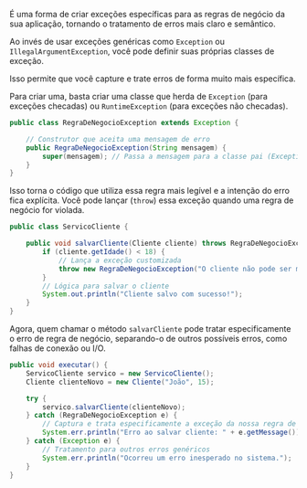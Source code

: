 É uma forma de criar exceções específicas para as regras de negócio da sua aplicação, tornando o tratamento de erros mais claro e semântico.

Ao invés de usar exceções genéricas como `Exception` ou `IllegalArgumentException`, você pode definir suas próprias classes de exceção. 

Isso permite que você capture e trate erros de forma muito mais específica.

Para criar uma, basta criar uma classe que herda de `Exception` (para exceções checadas) ou `RuntimeException` (para exceções não checadas).

```Java
public class RegraDeNegocioException extends Exception {

    // Construtor que aceita uma mensagem de erro
    public RegraDeNegocioException(String mensagem) {
        super(mensagem); // Passa a mensagem para a classe pai (Exception)
    }
}
```

Isso torna o código que utiliza essa regra mais legível e a intenção do erro fica explícita. Você pode lançar (`throw`) essa exceção quando uma regra de negócio for violada.

```Java
public class ServicoCliente {

    public void salvarCliente(Cliente cliente) throws RegraDeNegocioException {
        if (cliente.getIdade() < 18) {
            // Lança a exceção customizada
            throw new RegraDeNegocioException("O cliente não pode ser menor de idade.");
        }
        // Lógica para salvar o cliente
        System.out.println("Cliente salvo com sucesso!");
    }
}
```

Agora, quem chamar o método `salvarCliente` pode tratar especificamente o erro de regra de negócio, separando-o de outros possíveis erros, como falhas de conexão ou I/O.

```Java
public void executar() {
    ServicoCliente servico = new ServicoCliente();
    Cliente clienteNovo = new Cliente("João", 15);

    try {
        servico.salvarCliente(clienteNovo);
    } catch (RegraDeNegocioException e) {
        // Captura e trata especificamente a exceção da nossa regra de negócio
        System.err.println("Erro ao salvar cliente: " + e.getMessage());
    } catch (Exception e) {
        // Tratamento para outros erros genéricos
        System.err.println("Ocorreu um erro inesperado no sistema.");
    }
}
```